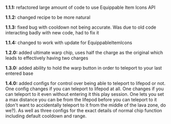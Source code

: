 **1.1.1:** refactored large amount of code to use Equippable Item Icons API

**1.1.2:** changed recipe to be more natural

**1.1.3:** fixed bug with cooldown not being accurate. Was due to old code interacting badly with new code, had to fix it

**1.1.4:** changed to work with update for EquippableItemIcons

**1.2.0:** added ultimate warp chip, uses half the charge as the original which leads to effectively having two charges

**1.3.0:** added ability to hold the warp button in order to teleport to your last entered base

**1.4.0:** added configs for control over being able to teleport to lifepod or not. One config changes if you can teleport to lifepod at all. One changes if you can teleport to it even without entering it this play session. One lets you set a max distance you can be from the lifepod before you can teleport to it (don't want to accidentally teleport to it from the middle of the lava zone, do we?). As well as three configs for the exact details of normal chip function including default cooldown and range.
